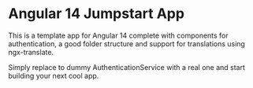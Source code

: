 # Angular 14 Jumpstart App

This is a template app for Angular 14 complete with components for authentication,
a good folder structure and support for translations using ngx-translate.

Simply replace to dummy AuthenticationService with a real one and start building your next cool app.
